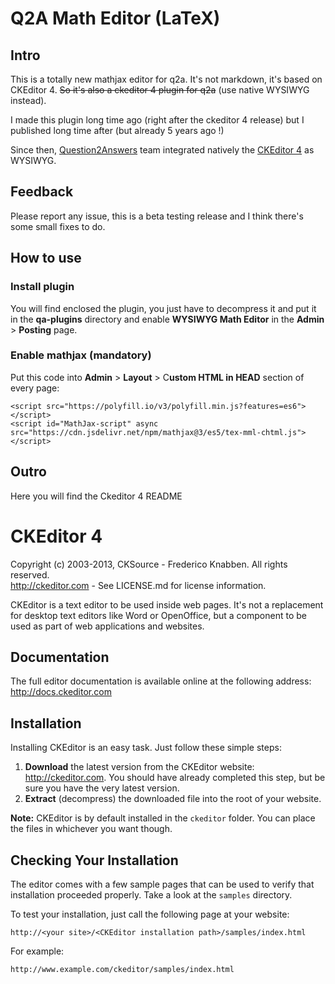 # Q2A Math Editor (LaTeX)


## Intro

This is a totally new mathjax editor for q2a. It's not markdown, it's based on CKEditor 4. ~~So it's also a ckeditor 4 plugin for q2a~~ (use native WYSIWYG instead). 

I made this plugin long time ago (right after the ckeditor 4 release) but I published long time after (but already 5 years ago !)

Since then, [Question2Answers](https://www.question2answer.org/) team integrated natively the [CKEditor 4](https://github.com/ckeditor/ckeditor-dev) as WYSIWYG.


## Feedback

Please report any issue, this is a beta testing release and I think there's some small fixes to do.


## How to use 

### Install plugin 

You will find enclosed the plugin, you just have to decompress it and put it in the **qa-plugins** directory and enable **WYSIWYG Math Editor** in the **Admin** > **Posting** page.


### Enable mathjax (mandatory)

Put this code into **Admin** > **Layout** > C**ustom HTML in HEAD** section of every page:

```
<script src="https://polyfill.io/v3/polyfill.min.js?features=es6"></script>
<script id="MathJax-script" async src="https://cdn.jsdelivr.net/npm/mathjax@3/es5/tex-mml-chtml.js"></script>
```

## Outro 

Here you will find the Ckeditor 4 README




CKEditor 4
==========

Copyright (c) 2003-2013, CKSource - Frederico Knabben. All rights reserved.  
http://ckeditor.com - See LICENSE.md for license information.

CKEditor is a text editor to be used inside web pages. It's not a replacement
for desktop text editors like Word or OpenOffice, but a component to be used as
part of web applications and websites.

## Documentation

The full editor documentation is available online at the following address:
http://docs.ckeditor.com

## Installation

Installing CKEditor is an easy task. Just follow these simple steps:

 1. **Download** the latest version from the CKEditor website:
    http://ckeditor.com. You should have already completed this step, but be
    sure you have the very latest version.
 2. **Extract** (decompress) the downloaded file into the root of your website.

**Note:** CKEditor is by default installed in the `ckeditor` folder. You can
place the files in whichever you want though.

## Checking Your Installation

The editor comes with a few sample pages that can be used to verify that
installation proceeded properly. Take a look at the `samples` directory.

To test your installation, just call the following page at your website:

	http://<your site>/<CKEditor installation path>/samples/index.html

For example:

	http://www.example.com/ckeditor/samples/index.html
